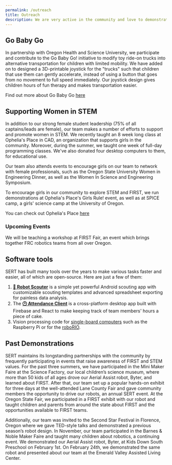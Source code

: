 ```yaml
---
permalink: /outreach
title: Outreach
description: We are very active in the community and love to demonstrate our robotics at many different locations.
---
```


## Go Baby Go

In partnership with Oregon Health and Science University, we participate and contribute to the Go
Baby Go! initiative to modify toy ride-on trucks into alternative transportation for children with limited
mobility. We have added on to designed a 3D-printable joystick for the "trucks" such that children
that use them can gently accelerate, instead of using a button that goes from no movement
to full speed immediately. Our joystick design gives children hours of fun therapy
and makes transportation easier.

Find out more about Go Baby Go <a href="http://health.oregonstate.edu/gobabygo">here</a>


## Supporting Women in STEM

In addition to our strong female student leadership (75% of all captains/leads are
female), our team makes a number of efforts to support and promote women in STEM. We
recently taught an 8 week long class at Ophelia's Place in CAD, an organization that
supports girls in the community. Moreover, during the summer, we taught one week of
full-day programming classes. We've also donated four desktop computers to them,
for educational use.

Our team also attends events to encourage girls on our team to network with female
professionals, such as the Oregon State University Women in Engineering Dinner, as
well as the Women In Science and Engineering Symposium.

To encourage girls in our community to explore STEM and FIRST, we run demonstrations
at Ophelia's Place's Girls Rule! event, as well as at SPICE camp, a girls' science
camp at the University of Oregon.

You can check out Ophelia's Place <a href="http://opheliasplace.net/">here</a>

### Upcoming Events

We will be teaching a workshop at FIRST Fair, an event which brings together FRC robotics teams from all over Oregon.

## Software tools

SERT has built many tools over the years to make various tasks faster and easier, all of which are open-source.
Here are just a few of them:

1. **[🤖 Robot Scouter](https://github.com/SUPERCILEX/Robot-Scouter/)** is a simple yet powerful Android
scouting app with customizable scouting templates and advanced spreadsheet exporting for painless data analysis.
1. The **[🕑 Attendance Client](https://github.com/SouthEugeneRoboticsTeam/Attendance-Client)**
is a cross-platform desktop app built with Firebase and React to make keeping track of team members' hours a piece of cake.
1. Vision processing code for [single-board computers](https://github.com/SouthEugeneRoboticsTeam/vision)
such as the Raspberry Pi or for the
[roboRIO](https://github.com/SouthEugeneRoboticsTeam/Steamworks-2017/blob/71a63ba36a162f533b1fb9a52d1f1b8c61748378/src/org/usfirst/frc/team2521/robot/vision/Looper.java).

## Past Demonstrations

SERT maintains its longstanding partnerships with the community by frequently
participating in events that raise awareness of FIRST and STEM values. For the past
three summers, we have participated in the Mini Maker Faire at the Science Factory,
our local children’s science museum, where more than 50 kids of all ages drove our
Aerial Assist robot, Byter, and learned about FIRST. After that, our team set up a
popular hands-on exhibit for three days at the well-attended Lane County Fair and
gave community members the opportunity to drive our robots, an annual SERT event. At
the Oregon State Fair, we participated in a FIRST exhibit with our robot and taught
children and  parents from around the state about FIRST and the opportunities
available to FIRST teams.

Additionally, our team was invited to the Second Star Festival in Florence, Oregon
where we gave TED-style talks and demonstrated a previous season’s robot design. In
November, our team participated in the Barnes & Noble Maker Faire and taught many
children about robotics, a continuing event. We demonstrated our Aerial Assist robot, Byter, at Kids Down South Preschool
on February 1st. On February 24th, we demonstrated the same robot and presented about
our team at the Emerald Valley Assisted Living Center.


